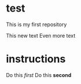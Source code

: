 # test
This is my first repository

This new text
Even more text

# instructions

Do this *first*
Do this **second**
